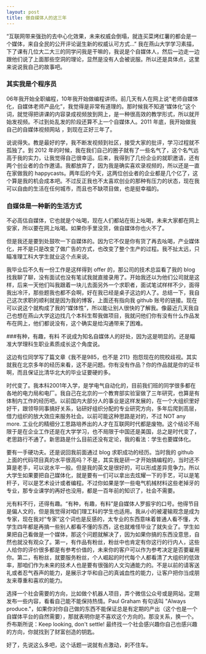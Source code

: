 ```yaml
---
layout: post
title: 做自媒体人的这三年
---
```


“互联网带来强劲的去中心化效果，未来权威会倒塌，就连买菜烤红薯的都会是一个媒体，来自全民的公开评论诞生新的权威认可方式...” 我在燕山大学学习素描，下了课有几位大二大三的同学问我是干嘛的，我说是个自媒体人，然后一边走一边跟他们说了上面那些空洞的理论，显然是没有人会被说服。所以还是具体点，这里来说说我自己的故事吧。

### 其实我是个程序员
06年我开始全职编程，10年我开始做编程讲师。前几天有人在网上说“老师自媒体化，自媒体老师产品化”，我觉得是非常有道理的。那时候我不知道“媒体化”这个词，就觉得把讲课的内容录成视频放到网上，是一种很高效的教学形式，所以就开始发视频。不过到处乱发的阶段还算不上一个自媒体人。2011 年底，我开始做我自己的自媒体视频网站 ，到现在正好三年了。

说说得失。教是最好的学，我不断发视频到社区，接受大家的批评，学习过程就不孤独了。到 2012 年的时候，我在我们自己的圈子就有了一些名气了，这个名气远高于我的实力，让我觉得自己很幸运。后来，我得到了几份企业的就职邀请，还有两个创业者的合作邀请。我都放弃了，因为我是确实喜欢录视频的，所以还是一直在家做我的 happycasts。两年后的今天，这两位创业者的企业都是几个亿了，这个算是我的机会成本吧。不过反正我也不太喜欢创业的那种有压力的状态，现在我可以自由的生活在任何城市，而且也不缺项目做，也是挺幸福的。

### 自媒体是一种新的生活方式
不必高估自媒体，它也就是个吆喝，现在人们都站在街上吆喝，未来大家都在网上安家，所以要在网上吆喝。如果你手里没货，做自媒体你也火不了。

但是我还是要到处鼓吹一下自媒体的。因为它不仅是你有货了再去吆喝，产业媒体化，并不是只是改变了做广告的方式，也改变了整个生产的过程。我不扯太远，只瞄准理工科大学生就业这个点来说。

我毕业后不久有一份工作是这样得到 offer 的，那公司的技术总监看了我的 blog 找我聊了聊，没有面试也没有笔试我就直接录用了。开始我还以为他们公司就是这样，后来一天他们叫我跟着一块儿去面另外一个求职者，面试笔试样样不少，面得我出冷汗，那些题我也都不会啊，好在我已经是桌子这边的人了。总结一下，我自己这次求职的顺利就是因为我的博客，上面还有指向我 github 账号的链接。现在可以说这个就构成了我的“媒体性”，所以能让别人很快的了解我。像最近几天我自己也想在燕山大学这边找几个本科生帮我做项目，我就问他们你有没有什么作品发布在网上，他们都说没有，这个确实是给沟通带来了困难。

###有种，有趣，有料
不说成为知名自媒体人的好处，因为这是明显的。还是瞄准大学理科生职业素质成长这个角度说。

这边有位同学写了篇文章《我不是985，也不是 211》抱怨现在的院校歧视。其实就我在北京多年的经历来看，这不是问题。你有没有作品？你的作品就是你的证书啊，而且保证比清华北大的毕业证要硬的多。

时代变了。我本科2001年入学，是学电气自动化的，目前我们班的同学很多都在各地的电力局和电厂。我自己在北京的一个教育部实验室做了三年研究，也算是有体制内工作的经历吧。以前国内大部分人的事业是这样发展的，在一个大组织里好好干，跟领导同事搞好关系，钻研好组织分配的专业研究方向，多年后爬到高层，借力组织的放大效应来服务社会。以前可能这种思路是对的，不过 NOT any more. 工业化的精细分工思路培养出的人才在互联网时代都是废物。这个结论不局限于是在企业工作还是在大学学习，也不局限于中国还是美国，总之是时代变了，老思路行不通了。新思路是什么目前还没有定论，我的看法：学生也要媒体化。

要有一手硬功夫。还是说回我前面通过 blog 求职成功的经历。当时我的 github 上面的代码项目真的水平很高吗？不是，其实我是研一才开始搞编程的，当时还不算是老手，可以说水平一般。但是我的英文是很好的，可以形成差异竞争力。所以大学生如果要把自己媒体化，就是要有一们可以拿出去炫耀一下的手艺，可以是笔杆子，可以是艺术设计或者编程。不过你如果是学一些电气机械材料这些老掉牙的专业，那专业课学的再好也没用，都是一百年前的知识了，社会不需要。

光有料不行，还得有趣。“有种，有趣，有料”是自媒体人罗振宇的口号。他得节目是偏人文的，但是我觉得对咱们理工科的学生也适用。我从小的被灌输观念是成为专家，现在我对“专家”这个词也是反感的，太专业的东西意味着普通人看不懂，大学生四年都是再搞一些别人都看不懂的东西，这也就难怪毕业了就失业了。学生如果把自己看做是一个媒体，那这个问题就解决了，因为如果你搞的东西没意思，自然也就没有观众了。第一，有作品有粉丝，粉丝中也肯定有你这行的行内人，这些人给你的评价很多都是有参考价值的，未来你的客户可以作为参考决定是否要雇用你。第二，有粉丝，就要服务粉丝，个人崛起的时代每个人都看清了大组织的低效率，那咱们作为未来的技术人也是要有很强的人文沟通能力的。不是以前的请客送礼或者忍气吞声的能力，是展示才华和自己的真诚血性的能力，让客户把你当成朋友来尊重和喜欢的能力。

选择一个社会需要的方向，比如做个机器人项目，弄个微信公众号或是网站，定期发布一些内容，看看自己能不能保持热情。Paul Graham 有句话叫 "Always produce."，如果你对你自己做的东西不能保证总是有定期的产出（这个也是一个自媒体平台的自然需要），那就表明你是不喜欢这个方向的。那没关系，换一个。乔布斯所说：Keep looking, don't settle! 最终找一个社会感兴趣你自己也感兴趣的方向，你就找到了财富创造的钥匙。

好了，先说这么多吧，这个话题一说就有点激动，刹不住车。
